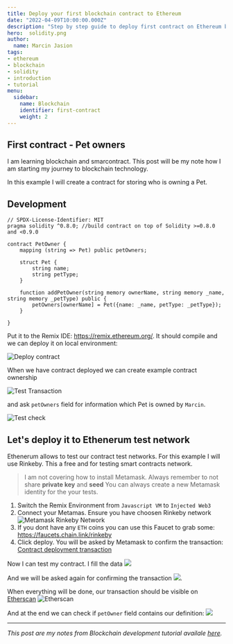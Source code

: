 ```yaml
---
title: Deploy your first blockchain contract to Ethereum
date: "2022-04-09T10:00:00.000Z"
description: "Step by step guide to deploy first contract on Ethereum blockchain"
hero:  solidity.png
author:
  name: Marcin Jasion
tags:
- ethereum
- blockchain
- solidity
- introduction
- tutorial
menu:
  sidebar:
    name: Blockchain
    identifier: first-contract
    weight: 2
---
```


## First contract - Pet owners

I am learning blockchain and smarcontract. This post will be my note how I am starting my journey to blockchain technology.

In this example I will create a contract for storing who is owning a Pet.

## Development

```solidity
// SPDX-License-Identifier: MIT
pragma solidity ^0.8.0; //build contract on top of Solidity >=0.8.0 and <0.9.0

contract PetOwner {
    mapping (string => Pet) public petOwners;

    struct Pet {
        string name;
        string petType;
    }

    function addPetOwner(string memory ownerName, string memory _name, string memory _petType) public {
        petOwners[ownerName] = Pet({name: _name, petType: _petType});
    }

}
```

Put it to the Remix IDE: https://remix.ethereum.org/. It should compile and we can deploy it on local environment:

![Deploy contract](deploy_smart_contract.png)

When we have contract deployed we can create example contract ownership

![Test Transaction](create_test_transaction.png)

and ask `petOwners` field for information which Pet is owned by `Marcin`.

![Test check](check_test_transaction.png)

## Let's deploy it to Ethenerum test network

Ethenerum allows to test our contract test networks. For this example I will use Rinkeby. This a free and for testing smart contracts network.

> I am not covering how to install Metamask. Always remember to not share **private key** and **seed**
> You can always create a new Metamask identity for the your tests.

1. Switch the Remix Environment from `Javascript VM` to `Injected Web3`
2. Connect your Metamas. Ensure you have choosen Rinkeby network
![Metamask Rinkeby Network](metamask_rinkeby.png)
3. If you dont have any `ETH` coins you can use this Faucet to grab some: https://faucets.chain.link/rinkeby
4. Click deploy. You will be asked by Metamask to confirm the transaction: [Contract deployment transaction](https://rinkeby.etherscan.io/tx/0x60ad0e4b25ba4dadef1410d766222b30815fe9e6bc7168cd6cd0f205bb4d90e3)

Now I can test my contract. I fill the data
![](rinkeby-example-data.png)

And we will be asked again for confirming the transaction
![](metamask-example-contract.png).

When everything will be done, our transaction should be visible on [Etherscan](https://rinkeby.etherscan.io/tx/0x5d53899e2cfc1ce5afa597f5073792d06fbceeaa0d3c9d78ccde57e714f28b7d)
![Etherscan](etherscan.png)

And at the end we can check if `petOwner` field contains our definition:
![](rinkeby-data-confirmation.png)

---
_This post are my notes from Blockchain development tutorial availale [here](https://www.youtube.com/watch?v=M576WGiDBdQ)._

